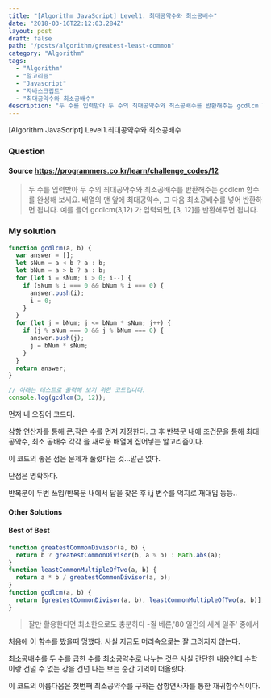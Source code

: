 ```yaml
---
title: "[Algorithm JavaScript] Level1. 최대공약수와 최소공배수"
date: "2018-03-16T22:12:03.284Z"
layout: post
draft: false
path: "/posts/algorithm/greatest-least-common"
category: "Algorithm"
tags:
  - "Algorithm"
  - "알고리즘"
  - "Javascript"
  - "자바스크립트"
  - "최대공약수와 최소공배수"
description: "두 수를 입력받아 두 수의 최대공약수와 최소공배수를 반환해주는 gcdlcm 함수를 완성해 보세요. 배열의 맨 앞에 최대공약수, 그 다음 최소공배수를 넣어 반환하면 됩니다."
---
```


[Algorithm JavaScript] Level1.최대공약수와 최소공배수

### Question

#### Source https://programmers.co.kr/learn/challenge_codes/12

> 두 수를 입력받아 두 수의 최대공약수와 최소공배수를 반환해주는 gcdlcm 함수를 완성해 보세요. 배열의 맨 앞에 최대공약수, 그 다음 최소공배수를 넣어 반환하면 됩니다. 예를 들어 gcdlcm(3,12) 가 입력되면, [3, 12]를 반환해주면 됩니다.

### My solution

```javascript
function gcdlcm(a, b) {
  var answer = [];
  let sNum = a < b ? a : b;
  let bNum = a > b ? a : b;
  for (let i = sNum; i > 0; i--) {
    if (sNum % i === 0 && bNum % i === 0) {
      answer.push(i);
      i = 0;
    }
  }
  for (let j = bNum; j <= bNum * sNum; j++) {
    if (j % sNum === 0 && j % bNum === 0) {
      answer.push(j);
      j = bNum * sNum;
    }
  }
  return answer;
}

// 아래는 테스트로 출력해 보기 위한 코드입니다.
console.log(gcdlcm(3, 12));
```

먼저 내 오징어 코드다.

삼항 연산자를 통해 큰,작은 수를 먼저 지정한다. 그 후 반복문 내에 조건문을 통해 최대 공약수, 최소 공배수 각각 을 새로운 배열에 집어넣는 알고리즘이다.

이 코드의 좋은 점은 문제가 풀렸다는 것...말곤 없다.

단점은 명확하다.

반복분이 두번 쓰임/반복문 내에서 답을 찾은 후 i,j 변수를 억지로 재대입 등등..

#### Other Solutions

#### Best of Best

```javascript
function greatestCommonDivisor(a, b) {
  return b ? greatestCommonDivisor(b, a % b) : Math.abs(a);
}
function leastCommonMultipleOfTwo(a, b) {
  return a * b / greatestCommonDivisor(a, b);
}
function gcdlcm(a, b) {
  return [greatestCommonDivisor(a, b), leastCommonMultipleOfTwo(a, b)];
}
```

> 잘만 활용한다면 최소한으로도 충분하다 -쥘 베른,'80 일간의 세계 일주' 중에서

처음에 이 함수를 봤을때 멍했다. 사실 지금도 머리속으로는 잘 그려지지 않는다.

최소공배수를 두 수를 곱한 수를 최소공약수로 나누는 것은 사실 간단한 내용인데 수학이랑 건널 수 없는 강을 건넌 나는 보는 순간 기억이 떠올랐다.

이 코드의 아름다움은 첫번째 최소공약수를 구하는 삼항연사자를 통한 재귀함수식이다.
